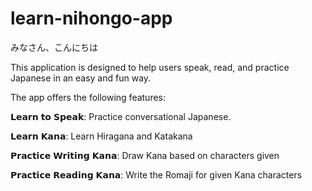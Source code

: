 # learn-nihongo-app

みなさん、こんにちは

This application is designed to help users speak, read, and practice Japanese in an easy and fun way.



The app offers the following features:

𝗟𝗲𝗮𝗿𝗻 𝘁𝗼 𝗦𝗽𝗲𝗮𝗸: Practice conversational Japanese.

𝗟𝗲𝗮𝗿𝗻 𝗞𝗮𝗻𝗮: Learn Hiragana and Katakana

𝗣𝗿𝗮𝗰𝘁𝗶𝗰𝗲 𝗪𝗿𝗶𝘁𝗶𝗻𝗴 𝗞𝗮𝗻𝗮: Draw Kana based on characters given

𝗣𝗿𝗮𝗰𝘁𝗶𝗰𝗲 𝗥𝗲𝗮𝗱𝗶𝗻𝗴 𝗞𝗮𝗻𝗮: Write the Romaji for given Kana characters
